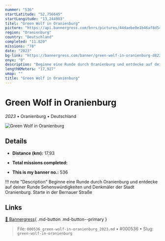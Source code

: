 ```yaml
---
nummer: "536"
startLatitude: "52,756645"
startLongitude: "13,244983"
titel: "Green Wolf in Oranienburg"
picture: "https://api.bannergress.com/bnrs/pictures/44daebe0e1b46af8d54b87da655110dd"
region: "Oranienburg"
country: "Deutschland"
completed: "11.820"
missions: "78"
date: "2023"
bg-link: "https://bannergress.com/banner/green-wolf-in-oranienburg-d822"
onyx: "0"
description: "Beginne eine Runde durch Oranienburg und entdecke auf deiner Runde Sehenswürdigkeiten und Denkmäler der Stadt Oranienburg. Starte in der Bernauer Straße"
lengthKMeters: "17,927"
umap: ""
title: "Green Wolf in Oranienburg"
---
```

# Green Wolf in Oranienburg

*2023* • Oranienburg • Deutschland

![Green Wolf in Oranienburg](https://api.bannergress.com/bnrs/pictures/44daebe0e1b46af8d54b87da655110dd)

## Details
- **Distance (km):** 17.93

- **Total missions completed:** 
- **This is my banner no.:** 536


!!! note "Description"
    Beginne eine Runde durch Oranienburg und entdecke auf deiner Runde Sehenswürdigkeiten und Denkmäler der Stadt Oranienburg. Starte in der Bernauer Straße



## Links
[🔗 Bannergress](https://bannergress.com/banner/green-wolf-in-oranienburg-d822){ .md-button .md-button--primary }



> File: `000536_green-wolf-in-oranienburg_2023.md` • #000536 • Slug: `green-wolf-in-oranienburg`
